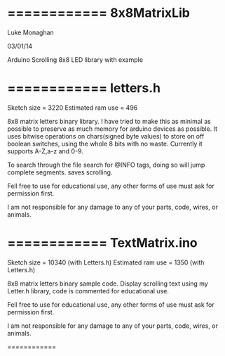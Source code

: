 ============
8x8MatrixLib
============

Luke Monaghan

03/01/14

Arduino Scrolling 8x8 LED library with example

============
letters.h
============
Sketch size = 3220
Estimated ram use = 496

8x8 matrix letters binary library.
I have tried to make this as minimal as possible to preserve as much memory for arduino devices as possible.
It uses bitwise operations on chars(signed byte values) to store on off boolean switches, using the whole 8 bits with no waste.
Currently it supports A-Z,a-z and 0-9.

To search through the file search for @INFO tags, doing so will jump complete segments. saves scrolling.

Fell free to use for educational use, any other forms of use must ask for permission first.

I am not responsible for any damage to any of your parts, code, wires, or animals.


============
TextMatrix.ino
============
Sketch size = 10340 (with Letters.h)
Estimated ram use = 1350 (with Letters.h)

8x8 matrix letters binary sample code.
Display scrolling text using my Letter.h library, code is commented for educational use.

Fell free to use for educational use, any other forms of use must ask for permission first.

I am not responsible for any damage to any of your parts, code, wires, or animals.

============
